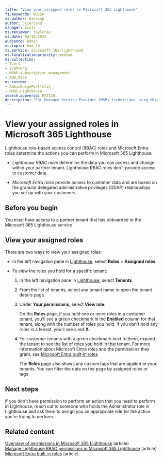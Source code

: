 ```yaml
---
title: "View your assigned roles in Microsoft 365 Lighthouse"
f1.keywords: NOCSH
ms.author: dansimp
author: SKjerland
manager: scotv
ms.reviewer: taylorau
ms.date: 04/10/2025
audience: Admin
ms.topic: how-to
ms.service: microsoft-365-lighthouse
ms.localizationpriority: medium
ms.collection:
- Tier1
- scotvorg
- M365-subscription-management
- Adm_O365
ms.custom:
- AdminSurgePortfolib
- M365-Lighthouse                         
search.appverid: MET150
description: "For Managed Service Provider (MSP) technicians using Microsoft 365 Lighthouse, learn how to view your assigned Lighthouse roles and Microsoft Entra roles in Lighthouse."
---
```


# View your assigned roles in Microsoft 365 Lighthouse

Lighthouse role-based access control (RBAC) roles and Microsoft Entra roles determine the actions you can perform in Microsoft 365 Lighthouse:

- *Lighthouse RBAC roles* determine the data you can access and change within your partner tenant. Lighthouse RBAC roles don't provide access to customer data.

- *Microsoft Entra roles* provide access to customer data and are based on the granular delegated administrative privileges (GDAP) relationships you set up with your customers.

## Before you begin

You must have access to a partner tenant that has onboarded to the Microsoft 365 Lighthouse service.

## View your assigned roles

There are two ways to view your assigned roles:

- In the left navigation pane in <a href="https://go.microsoft.com/fwlink/p/?linkid=2168110" target="_blank">Lighthouse</a>, select **Roles** > **Assigned roles**.

- To view the roles you hold for a specific tenant:

    1. In the left navigation pane in <a href="https://go.microsoft.com/fwlink/p/?linkid=2168110" target="_blank">Lighthouse</a>, select **Tenants**.
    
    2. From the list of tenants, select any tenant name to open the tenant details page.
    
    3. Under **Your permissions**, select **View role**.
    
        On the **Roles** page, if you hold one or more roles in a customer tenant, you'll see a green checkmark in the **Enabled** column for that tenant, along with the number of roles you hold. If you don't hold any roles in a tenant, you'll see a red **X**.
     
    4. For customer tenants with a green checkmark next to them, expand the tenant to see the list of roles you hold in that tenant. For more information about Microsoft Entra roles and the permissions they grant, see [Microsoft Entra built-in roles](/azure/active-directory/roles/permissions-reference).
    
        The **Roles** page also shows any custom tags that are applied to your tenants. You can filter the data on the page by assigned roles or tags.

## Next steps

If you don't have permission to perform an action that you need to perform in Lighthouse, reach out to someone who holds the Administrator role in Lighthouse and ask them to assign you an appropriate role for the action you're trying to perform.

## Related content

[Overview of permissions in Microsoft 365 Lighthouse](m365-lighthouse-overview-of-permissions.md) (article)\
[Manage Lighthouse RBAC permissions in Microsoft 365 Lighthouse](m365-lighthouse-manage-lighthouse-rbac-permissions.md) (article)\
[Microsoft Entra built-in roles](/azure/active-directory/roles/permissions-reference) (article)
